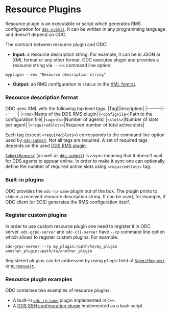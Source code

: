 # Resource Plugins

Resource plugin is an executable or script which generates RMS configuration for [`dds-submit`](http://dds.gsi.de/doc/nightly/dds-submit.html). It can be written in any programming language and doesn’t depend on ODC.

The contract between resource plugin and ODC:
 * **Input:** a resource description string. For example, it can be in JSON ar XML format or any other format. ODC executes plugin and provides a resource string via `--res` command line option:
```
myplugin --res "Resource description string"
```
 * **Output:** an RMS configuration in `stdout` in the [XML fomrat](rp.md#resource-description-format). 

### Resource description format
ODC uses XML with the following top level tags:
|Tag|Description|
|-------|-------|
|`<rms>`|Name of the DDS RMS plugin|
|`<configFile>`|Path to the configuration file|
|`<agents>`|Number of agents|
|`<slots>`|Number of slots per agent|
|`<requiredSlots>`|Required number of total active slots|
 
Each tag (except `<requiredSlots>`) corresponds to the command line option used by [`dds-submit`](http://dds.gsi.de/doc/nightly/dds-submit.html). Not all tags are required. A set of required tags depends on the used [DDS RMS plugin](http://dds.gsi.de/doc/nightly/RMS-plugins.html).

[`SubmitRequest`](grpc-proto/odc.proto) (as well as [`dds-submit`](http://dds.gsi.de/doc/nightly/dds-submit.html)) is async meaning that it doesn't wait for DDS agents to appear online. In order to make it sync one can optionally define the number of required active slots using `<requiredSlots>` tag.

### Built-in plugins

ODC provides the `odc-rp-same` plugin out of the box. The plugin prints to `stdout` a received resource description string. It can be used, for example, if ODC client (or ECS) generates the RMS configuration itself.

### Register custom plugins

In order to use custom resource plugin one need to register it in ODC server. `odc-grpc-server` and `odc-cli-server` have `--rp` command line option which allows to register custom plugins. For example:
```
odc-grpc-server --rp my_plugin:/path/to/my_plugin another_plugin:/path/to/another_plugin
```
Registered plugins can be addressed by using `plugin` field of [`SubmitRequest`](grpc-proto/odc.proto) or [`RunRequest`](grpc-proto/odc.proto).

### Resource plugin examples

ODC containes two examples of resource plugins:
 * A built-in [`odc-rp-same`](../plugins/rp-same/src/odc-rp-same.cpp) plugin implemented in `C++`.
 * A [DDS SSH configuration plugin](../examples/src/odc-rp-example.sh) implemented as a `bash` script.
